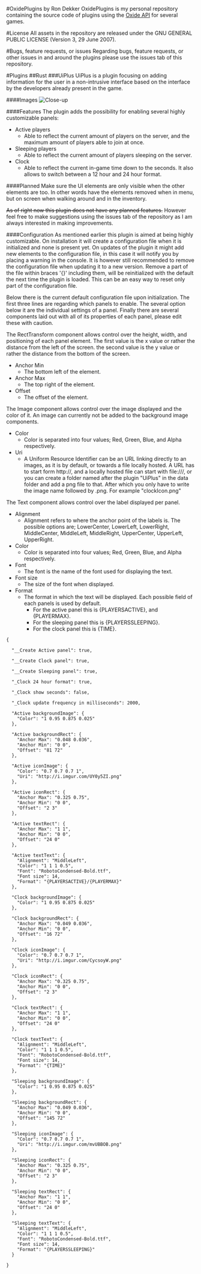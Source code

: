 #OxidePlugins by Ron Dekker
OxidePlugins is my personal repository containing the source code of plugins using the [Oxide API](http://oxidemod.org/) for several games.

#License
All assets in the repository are released under the GNU GENERAL PUBLIC LICENSE (Version 3, 29 June 2007).

#Bugs, feature requests, or issues
Regarding bugs, feature requests, or other issues in and around the plugins please use the issues tab of this repository.

#Plugins
##Rust
###UiPlus
UiPlus is a plugin focusing on adding information for the user in a non-intrusive interface based on the interface by the developers already present in the game.

####Images
![Close-up](http://imgur.com/qrXDviH.png)

####Features
The plugin adds the possibility for enabling several highly customizable panels:
* Active players
	* Able to reflect the current amount of players on the server, and the maximum amount of players able to join at once.
* Sleeping players
	* Able to reflect the current amount of players sleeping on the server.
* Clock
	* Able to reflect the current in-game time down to the seconds. It also allows to switch between a 12 hour and 24 hour format.

####Planned
Make sure the UI elements are only visible when the other elements are too. In other words have the elements removed when in menu, but on screen when walking around and in the inventory.

~~As of right now this plugin does not have any planned features.~~ However feel free to make suggestions using the issues tab of the repository as I am always interested in making improvements.

####Configuration
As mentioned earlier this plugin is aimed at being highly customizable. On installation it will create a configuration file when it is initialized and none is present yet. On updates of the plugin it might add new elements to the configuration file, in this case it will notify you by placing a warning in the console. It is however still recommended to remove the configuration file when updating it to a new version. Remove a part of the file within braces '{}' including them, will be reinitialized with the default the next time the plugin is loaded. This can be an easy way to reset only part of the configuration file.

Below there is the current default configuration file upon initialization. The first three lines are regarding which panels to enable. The several option below it are the individual settings of a panel. Finally there are several components laid out with all of its properties of each panel, please edit these with caution.

The RectTransform component allows control over the height, width, and positioning of each panel element. The first value is the x value or rather the distance from the left of the screen. the second value is the y value or rather the distance from the bottom of the screen.
* Anchor Min
	* The bottom left of the element.
* Anchor Max
	* The top right of the element.
* Offset
	* The offset of the element.

The Image component allows control over the image displayed and the color of it. An image can currently not be added to the background image components.
* Color
	* Color is separated into four values; Red, Green, Blue, and Alpha respectively.
* Uri
	* A Uniform Resource Identifier can be an URL linking directly to an images, as it is by default, or towards a file locally hosted. A URL has to start form http://, and a locally hosted file can start with file:///, or you can create a folder named after the plugin "UiPlus" in the data folder and add a png file to that. After which you only have to write the image name followed by .png. For example "clockIcon.png"

The Text component allows control over the label displayed per panel.
* Alignment
	* Alignment refers to where the anchor point of the labels is. The possible options are; LowerCenter, LowerLeft, LowerRight, MiddleCenter, MiddleLeft, MiddleRight, UpperCenter, UpperLeft, UpperRight.
* Color
	* Color is separated into four values; Red, Green, Blue, and Alpha respectively.
* Font
	* The font is the name of the font used for displaying the text.
* Font size
	* The size of the font when displayed.
* Format
	* The format in which the text will be displayed. Each possible field of each panels is used by default.
		* For the active panel this is {PLAYERSACTIVE}, and {PLAYERMAX}.
		* For the sleeping panel this is {PLAYERSSLEEPING}. 
		* For the clock panel this is {TIME}. 

```
{

  "__Create Active panel": true,
  
  "__Create Clock panel": true,
  
  "__Create Sleeping panel": true,
  
  "_Clock 24 hour format": true,
  
  "_Clock show seconds": false,
  
  "_Clock update frequency in milliseconds": 2000,
  
  "Active backgroundImage": {
    "Color": "1 0.95 0.875 0.025"
  },
  
  "Active backgroundRect": {
    "Anchor Max": "0.048 0.036",
    "Anchor Min": "0 0",
    "Offset": "81 72"
  },
  
  "Active iconImage": {
    "Color": "0.7 0.7 0.7 1",
    "Uri": "http://i.imgur.com/UY0y5ZI.png"
  },
  
  "Active iconRect": {
    "Anchor Max": "0.325 0.75",
    "Anchor Min": "0 0",
    "Offset": "2 3"
  },
  
  "Active textRect": {
    "Anchor Max": "1 1",
    "Anchor Min": "0 0",
    "Offset": "24 0"
  },
  
  "Active textText": {
    "Alignment": "MiddleLeft",
    "Color": "1 1 1 0.5",
    "Font": "RobotoCondensed-Bold.ttf",
    "Font size": 14,
    "Format": "{PLAYERSACTIVE}/{PLAYERMAX}"
  },
  
  "Clock backgroundImage": {
    "Color": "1 0.95 0.875 0.025"
  },
  
  "Clock backgroundRect": {
    "Anchor Max": "0.049 0.036",
    "Anchor Min": "0 0",
    "Offset": "16 72"
  },
  
  "Clock iconImage": {
    "Color": "0.7 0.7 0.7 1",
    "Uri": "http://i.imgur.com/CycsoyW.png"
  },
  
  "Clock iconRect": {
    "Anchor Max": "0.325 0.75",
    "Anchor Min": "0 0",
    "Offset": "2 3"
  },
  
  "Clock textRect": {
    "Anchor Max": "1 1",
    "Anchor Min": "0 0",
    "Offset": "24 0"
  },
  
  "Clock textText": {
    "Alignment": "MiddleLeft",
    "Color": "1 1 1 0.5",
    "Font": "RobotoCondensed-Bold.ttf",
    "Font size": 14,
    "Format": "{TIME}"
  },
  
  "Sleeping backgroundImage": {
    "Color": "1 0.95 0.875 0.025"
  },
  
  "Sleeping backgroundRect": {
    "Anchor Max": "0.049 0.036",
    "Anchor Min": "0 0",
    "Offset": "145 72"
  },
  
  "Sleeping iconImage": {
    "Color": "0.7 0.7 0.7 1",
    "Uri": "http://i.imgur.com/mvUBBOB.png"
  },
  
  "Sleeping iconRect": {
    "Anchor Max": "0.325 0.75",
    "Anchor Min": "0 0",
    "Offset": "2 3"
  },
  
  "Sleeping textRect": {
    "Anchor Max": "1 1",
    "Anchor Min": "0 0",
    "Offset": "24 0"
  },
  
  "Sleeping textText": {
    "Alignment": "MiddleLeft",
    "Color": "1 1 1 0.5",
    "Font": "RobotoCondensed-Bold.ttf",
    "Font size": 14,
    "Format": "{PLAYERSSLEEPING}"
  }
  
}
```
